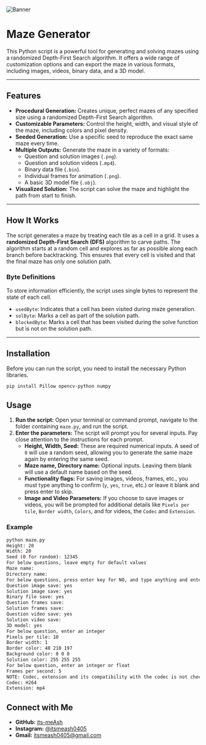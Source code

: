 ![Banner](https://raw.githubusercontent.com/its-meAsh/python/main/Banner.png)
# Maze Generator

This Python script is a powerful tool for generating and solving mazes using a randomized Depth-First Search algorithm. It offers a wide range of customization options and can export the maze in various formats, including images, videos, binary data, and a 3D model.

---

## Features

* **Procedural Generation:** Creates unique, perfect mazes of any specified size using a randomized Depth-First Search algorithm.
* **Customizable Parameters:** Control the height, width, and visual style of the maze, including colors and pixel density.
* **Seeded Generation:** Use a specific seed to reproduce the exact same maze every time.
* **Multiple Outputs:** Generate the maze in a variety of formats:
    * Question and solution images (`.png`).
    * Question and solution videos (`.mp4`).
    * Binary data file (`.bin`).
    * Individual frames for animation (`.png`).
    * A basic 3D model file (`.obj`).
* **Visualized Solution:** The script can solve the maze and highlight the path from start to finish.

---

## How It Works

The script generates a maze by treating each tile as a cell in a grid. It uses a **randomized Depth-First Search (DFS)** algorithm to carve paths. The algorithm starts at a random cell and explores as far as possible along each branch before backtracking. This ensures that every cell is visited and that the final maze has only one solution path.

### Byte Definitions

To store information efficiently, the script uses single bytes to represent the state of each cell.
* `usedByte`: Indicates that a cell has been visited during maze generation.
* `solByte`: Marks a cell as part of the solution path.
* `blockedByte`: Marks a cell that has been visited during the solve function but is not on the solution path.

---

## Installation

Before you can run the script, you need to install the necessary Python libraries.

```bash
pip install Pillow opencv-python numpy
```

## Usage

1.  **Run the script:** Open your terminal or command prompt, navigate to the folder containing `maze.py`, and run the script.
2.  **Enter the parameters:** The script will prompt you for several inputs. Pay close attention to the instructions for each prompt.
    * **Height, Width, Seed:** These are required numerical inputs. A seed of `0` will use a random seed, allowing you to generate the same maze again by entering the same seed.
    * **Maze name, Directory name:** Optional inputs. Leaving them blank will use a default name based on the seed.
    * **Functionality flags:** For saving images, videos, frames, etc., you must type anything to confirm (`y`, `yes`, `true`, etc.) or leave it blank and press enter to skip.
    * **Image and Video Parameters:** If you choose to save images or videos, you will be prompted for additional details like `Pixels per tile`, `Border width`, `Colors`, and for videos, the `Codec` and `Extension`.

### Example

```bash
python maze.py
Height: 20
Width: 20
Seed (0 for random): 12345
For below questions, leave empty for default values
Maze name:
Directory name:
For below questions, press enter key for NO, and type anything and enter for YES
Question image save: yes
Solution image save: yes
Binary file save: yes
Question frames save:
Solution frames save:
Question video save: yes
Solution video save:
3D model: yes
For below question, enter an integer
Pixels per tile: 10
Border width: 1
Border color: 48 210 197
Background color: 0 0 0
Solution color: 255 255 255
For below question, enter an integer or float
Frames per second: 5
NOTE: Codec, extension and its compatibility with the codec is not checked by the program, do your research on your own. Video made using cv2 module
Codec: H264
Extension: mp4
```

## Connect with Me

* **GitHub:** [its-meAsh](https://github.com/its-meAsh)
* **Instagram:** [@itsmeash0405](https://www.instagram.com/itsmeash0405)
* **Gmail:** itsmeash0405@gmail.com
